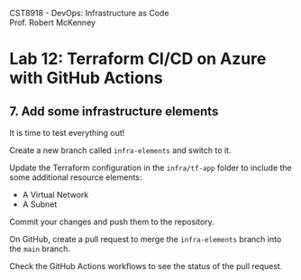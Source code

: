 CST8918 - DevOps: Infrastructure as Code  
Prof. Robert McKenney

# Lab 12: Terraform CI/CD on Azure with GitHub Actions

## 7. Add some infrastructure elements

It is time to test everything out!

Create a new branch called `infra-elements` and switch to it.

Update the Terraform configuration in the `infra/tf-app` folder to include the some additional resource elements:

- A Virtual Network
- A Subnet

Commit your changes and push them to the repository.

On GitHub, create a pull request to merge the `infra-elements` branch into the `main` branch.

Check the GitHub Actions workflows to see the status of the pull request.
